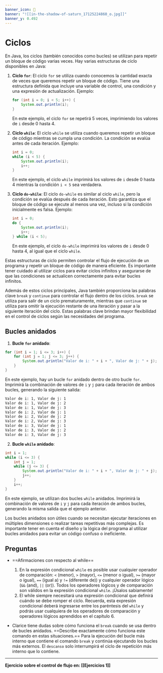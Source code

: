 ```yaml
---
banner_icon: 🔘
banner: "![[in-the-shadow-of-saturn_17125224860_o.jpg]]"
banner_y: 0.492
---
```


# Ciclos

En Java, los ciclos (también conocidos como bucles) se utilizan para repetir un bloque de código varias veces. Hay varias estructuras de ciclo disponibles en Java:

1. **Ciclo `for`**: El ciclo `for` se utiliza cuando conocemos la cantidad exacta de veces que queremos repetir un bloque de código. Tiene una estructura definida que incluye una variable de control, una condición y una expresión de actualización. Ejemplo:

   ```java
   for (int i = 0; i < 5; i++) {
       System.out.println(i);
   }
   ```

   En este ejemplo, el ciclo `for` se repetirá 5 veces, imprimiendo los valores de `i` desde 0 hasta 4.

2. **Ciclo `while`**: El ciclo `while` se utiliza cuando queremos repetir un bloque de código mientras se cumpla una condición. La condición se evalúa antes de cada iteración. Ejemplo:

   ```java
   int i = 0;
   while (i < 5) {
       System.out.println(i);
       i++;
   }
   ```

   En este ejemplo, el ciclo `while` imprimirá los valores de `i` desde 0 hasta 4 mientras la condición `i < 5` sea verdadera.

3. **Ciclo `do-while`**: El ciclo `do-while` es similar al ciclo `while`, pero la condición se evalúa después de cada iteración. Esto garantiza que el bloque de código se ejecute al menos una vez, incluso si la condición inicialmente es falsa. Ejemplo:

   ```java
   int i = 0;
   do {
       System.out.println(i);
       i++;
   } while (i < 5);
   ```

   En este ejemplo, el ciclo `do-while` imprimirá los valores de `i` desde 0 hasta 4, al igual que el ciclo `while`.

Estas estructuras de ciclo permiten controlar el flujo de ejecución de un programa y repetir un bloque de código de manera eficiente. Es importante tener cuidado al utilizar ciclos para evitar ciclos infinitos y asegurarse de que las condiciones se actualicen correctamente para evitar bucles infinitos.

Además de estos ciclos principales, Java también proporciona las palabras clave `break` y `continue` para controlar el flujo dentro de los ciclos. `break` se utiliza para salir de un ciclo prematuramente, mientras que `continue` se utiliza para omitir la ejecución restante de una iteración y pasar a la siguiente iteración del ciclo. Estas palabras clave brindan mayor flexibilidad en el control de ciclos según las necesidades del programa.

## Bucles anidados

1. **Bucle `for` anidado**:
```java
for (int i = 1; i <= 3; i++) {
    for (int j = 1; j <= 3; j++) {
        System.out.println("Valor de i: " + i + ", Valor de j: " + j);
    }
}
```
En este ejemplo, hay un bucle `for` anidado dentro de otro bucle `for`. Imprimirá la combinación de valores de `i` y `j` para cada iteración de ambos bucles, generando la siguiente salida:
```bash
Valor de i: 1, Valor de j: 1
Valor de i: 1, Valor de j: 2
Valor de i: 1, Valor de j: 3
Valor de i: 2, Valor de j: 1
Valor de i: 2, Valor de j: 2
Valor de i: 2, Valor de j: 3
Valor de i: 3, Valor de j: 1
Valor de i: 3, Valor de j: 2
Valor de i: 3, Valor de j: 3
```

2. **Bucle `while` anidado**:
```java
int i = 1;
while (i <= 3) {
    int j = 1;
    while (j <= 3) {
        System.out.println("Valor de i: " + i + ", Valor de j: " + j);
        j++;
    }
    i++;
}
```
En este ejemplo, se utilizan dos bucles `while` anidados. Imprimirá la combinación de valores de `i` y `j` para cada iteración de ambos bucles, generando la misma salida que el ejemplo anterior.

Los bucles anidados son útiles cuando se necesitan ejecutar iteraciones en múltiples dimensiones o realizar tareas repetitivas más complejas. Es importante tener en cuenta el diseño y la lógica del programa al utilizar bucles anidados para evitar un código confuso o ineficiente.

## Preguntas
- ==Afirmaciones con respecto al while==
	1. En la expresión condicional `while` es posible usar cualquier operador de comparación: `<` (menor), `>` (mayor), `<=` (menor o igual), `>=` (mayor o igual), `==` (igual a) y `!=` (diferente de)) y cualquier operador lógico (`&&` (and), `||` (or)). Todos los operadores lógicos y de comparación son válidos en la expresión condicional `while`. ¡Úsalos sabiamente!
	2. El while siempre necesitará una expresión condicional que definirá cuándo se debe romper el ciclo. Recuerda, esta expresión condicional deberá ingresarse entre los paréntesis del `while` y podrás usar cualquiera de los operadores de comparación y operadores lógicos aprendidos en el capítulo 6.

- Clarice tiene dudas sobre cómo funciona el `break` cuando se usa dentro de bucles anidados. ==Describe exactamente cómo funciona este comando en estas situaciones.==
	Para la ejecución del bucle más interno que contiene el comando `break` y continúa ejecutando los bucles más externos. El `descanso` solo interrumpirá el ciclo de repetición más interno que lo contiene.
---
**Ejercicio sobre el control de flujo en: [[Ejercicios 1]]**
